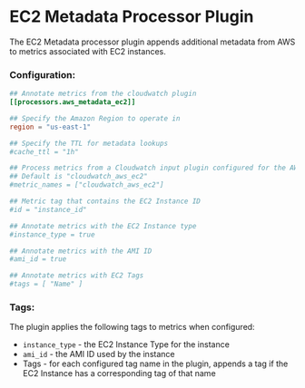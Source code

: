 # EC2 Metadata Processor Plugin

The EC2 Metadata processor plugin appends additional metadata from AWS to metrics associated with EC2 instances.

### Configuration:

```toml
## Annotate metrics from the cloudwatch plugin
[[processors.aws_metadata_ec2]]

## Specify the Amazon Region to operate in
region = "us-east-1"

## Specify the TTL for metadata lookups
#cache_ttl = "1h"

## Process metrics from a Cloudwatch input plugin configured for the AWS/EC2 namespace
## Default is "cloudwatch_aws_ec2"
#metric_names = ["cloudwatch_aws_ec2"]

## Metric tag that contains the EC2 Instance ID
#id = "instance_id"

## Annotate metrics with the EC2 Instance type
#instance_type = true

## Annotate metrics with the AMI ID
#ami_id = true

## Annotate metrics with EC2 Tags
#tags = [ "Name" ]
```

### Tags:

The plugin applies the following tags to metrics when configured:

* `instance_type` - the EC2 Instance Type for the instance
* `ami_id` - the AMI ID used by the instance
* Tags - for each configured tag name in the plugin, appends a tag if the EC2 Instance has a corresponding tag of that name
